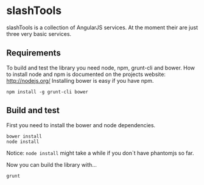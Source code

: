 # slashTools

slashTools is a collection of AngularJS services.
At the moment their are just three very basic services.

## Requirements

To build and test the library you need node, npm, grunt-cli and bower.
How to install node and npm is documented on the projects website: http://nodejs.org/
Installing bower is easy if you have npm.

    npm install -g grunt-cli bower

## Build and test

First you need to install the bower and node dependencies.

    bower install
    node install

Notice: `node install` might take a while if you don`t have phantomjs so far.

Now you can build the library with...

    grunt




